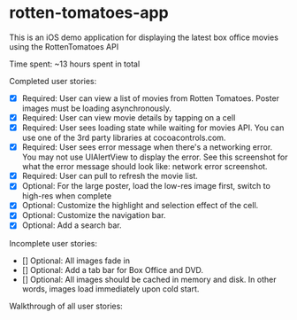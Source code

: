 rotten-tomatoes-app
===================

This is an iOS demo application for displaying the latest box office movies using the RottenTomatoes API

Time spent: ~13 hours spent in total

Completed user stories:

- [x] Required: User can view a list of movies from Rotten Tomatoes. Poster images must be loading asynchronously.
- [x] Required: User can view movie details by tapping on a cell
- [x] Required: User sees loading state while waiting for movies API. You can use one of the 3rd party libraries at cocoacontrols.com.
- [x] Required: User sees error message when there's a networking error. You may not use UIAlertView to display the error. See this screenshot for what the error message should look like: network error screenshot.
- [x] Required: User can pull to refresh the movie list.
- [x] Optional: For the large poster, load the low-res image first, switch to high-res when complete
- [x] Optional: Customize the highlight and selection effect of the cell.
- [x] Optional: Customize the navigation bar.
- [x] Optional: Add a search bar.

Incomplete user stories:
- [] Optional: All images fade in
- [] Optional: Add a tab bar for Box Office and DVD.
- [] Optional: All images should be cached in memory and disk. In other words, images load immediately upon cold start.

Walkthrough of all user stories:
